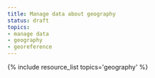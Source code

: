 ```yaml
---
title: Manage data about geography
status: draft
topics:
- manage data
- geography
- georeference
---
```

{% include resource_list topics='geography' %}